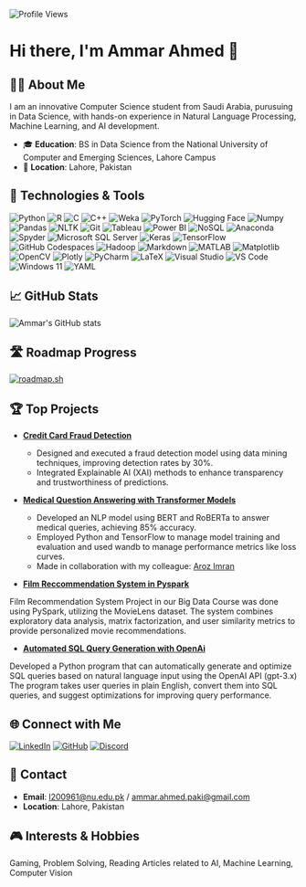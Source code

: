 ![Profile Views](https://komarev.com/ghpvc/?username=AmmarAhmedl200961&color=blue)

# Hi there, I'm Ammar Ahmed 👋

## 👨‍🎓 About Me

I am an innovative Computer Science student from Saudi Arabia, purusuing in Data Science, with hands-on experience in Natural Language Processing, Machine Learning, and AI development.

- 🎓 **Education**: BS in Data Science from the National University of Computer and Emerging Sciences, Lahore Campus
- 📍 **Location**: Lahore, Pakistan

## 🔧 Technologies & Tools

![Python](https://img.shields.io/badge/Python-3670A0?style=for-the-badge&logo=python&logoColor=ffdd54)
![R](https://img.shields.io/badge/R-276DC3?style=for-the-badge&logo=r&logoColor=white)
![C](https://img.shields.io/badge/C-00599C?style=for-the-badge&logo=c&logoColor=white)
![C++](https://img.shields.io/badge/C++-00599C?style=for-the-badge&logo=cplusplus&logoColor=white)
![Weka](https://img.shields.io/badge/Weka-00599C?style=for-the-badge)
![PyTorch](https://img.shields.io/badge/PyTorch-EE4C2C?style=for-the-badge&logo=PyTorch&logoColor=white)
![Hugging Face](https://img.shields.io/badge/Hugging%20Face-FF9900?style=for-the-badge&logo=hugging-face&logoColor=white)
![Numpy](https://img.shields.io/badge/Numpy-013243?style=for-the-badge&logo=numpy&logoColor=white)
![Pandas](https://img.shields.io/badge/Pandas-150458?style=for-the-badge&logo=pandas&logoColor=white)
![NLTK](https://img.shields.io/badge/NLTK-000000?style=for-the-badge)
![Git](https://img.shields.io/badge/Git-F05032?style=for-the-badge&logo=git&logoColor=white)
![Tableau](https://img.shields.io/badge/Tableau-E97627?style=for-the-badge&logo=Tableau&logoColor=white)
![Power BI](https://img.shields.io/badge/PowerBI-F2C811?style=for-the-badge&logo=Power%20BI&logoColor=white)
![NoSQL](https://img.shields.io/badge/NoSQL-000000?style=for-the-badge)
![Anaconda](https://img.shields.io/badge/Anaconda-44A833?style=for-the-badge&logo=anaconda&logoColor=white)
![Spyder](https://img.shields.io/badge/Spyder-FF0000?style=for-the-badge&logo=spyder-ide&logoColor=white)
![Microsoft SQL Server](https://img.shields.io/badge/Microsoft%20SQL%20Server-CC2927?style=for-the-badge&logo=microsoft-sql-server&logoColor=white)
![Keras](https://img.shields.io/badge/Keras-D00000?style=for-the-badge&logo=keras&logoColor=white)
![TensorFlow](https://img.shields.io/badge/TensorFlow-FF6F00?style=for-the-badge&logo=tensorflow&logoColor=white)
![GitHub Codespaces](https://img.shields.io/badge/GitHub%20Codespaces-181717?style=for-the-badge&logo=github&logoColor=white)
![Hadoop](https://img.shields.io/badge/Hadoop-66CCFF?style=for-the-badge&logo=apache-hadoop&logoColor=black)
![Markdown](https://img.shields.io/badge/Markdown-000000?style=for-the-badge&logo=markdown&logoColor=white)
![MATLAB](https://img.shields.io/badge/MATLAB-FF8800?style=for-the-badge&logo=mathworks&logoColor=white)
![Matplotlib](https://img.shields.io/badge/Matplotlib-FF8800?style=for-the-badge&logo=matplotlib&logoColor=black)
![OpenCV](https://img.shields.io/badge/OpenCV-5C3EE8?style=for-the-badge&logo=opencv&logoColor=white)
![Plotly](https://img.shields.io/badge/Plotly-3F4F75?style=for-the-badge&logo=plotly&logoColor=white)
![PyCharm](https://img.shields.io/badge/PyCharm-000000?style=for-the-badge&logo=pycharm&logoColor=white)
![LaTeX](https://img.shields.io/badge/LaTeX-008080?style=for-the-badge&logo=latex&logoColor=white)
![Visual Studio](https://img.shields.io/badge/Visual%20Studio-5C2D91?style=for-the-badge&logo=visual-studio&logoColor=white)
![VS Code](https://img.shields.io/badge/VS%20Code-007ACC?style=for-the-badge&logo=visual-studio-code&logoColor=white)
![Windows 11](https://img.shields.io/badge/Windows%2011-0078D4?style=for-the-badge&logo=windows-11&logoColor=white)
![YAML](https://img.shields.io/badge/YAML-000000?style=for-the-badge&logo=yaml&logoColor=white)

## 📈 GitHub Stats

![Ammar's GitHub stats](https://github-readme-stats.vercel.app/api?username=AmmarAhmedl200961&show_icons=true&theme=radical)

## 🛣️ Roadmap Progress
[![roadmap.sh](https://roadmap.sh/card/wide/66898d26501413692ba78b9f?variant=dark)](https://roadmap.sh)

## 🏆 Top Projects

- **[Credit Card Fraud Detection](https://github.com/AmmarAhmedl200961/CCFD)**
  - Designed and executed a fraud detection model using data mining techniques, improving detection rates by 30%.
  - Integrated Explainable AI (XAI) methods to enhance transparency and trustworthiness of predictions.

- **[Medical Question Answering with Transformer Models](https://github.com/AmmarAhmedl200961/Transformer-based-model-BERT-MobileBERT-RoBERTa-)**
  - Developed an NLP model using BERT and RoBERTa to answer medical queries, achieving 85% accuracy.
  - Employed Python and TensorFlow to manage model training and evaluation and used wandb to manage performance metrics like loss curves.
  - Made in collaboration with my colleague: [Aroz Imran](https://github.com/arozgithub)

- **[Film Reccommendation System in Pyspark](https://github.com/AmmarAhmedl200961/Film_Reccomendation_System)**

Film Recommendation System Project in our Big Data Course was done using PySpark, utilizing the MovieLens dataset. The system combines exploratory data analysis, matrix factorization, and user similarity metrics to provide personalized movie recommendations.

- **[Automated SQL Query Generation with OpenAi](https://github.com/AmmarAhmedl200961/automated-sql-generation-openai)**

Developed a Python program that can automatically generate and optimize SQL queries based on natural language input using the OpenAI API (gpt-3.x) The program takes user queries in plain English, convert them into SQL queries, and suggest optimizations for improving query performance.

## 🌐 Connect with Me

[![LinkedIn](https://img.shields.io/badge/LinkedIn-0077B5?style=for-the-badge&logo=linkedin&logoColor=white)](https://www.linkedin.com/in/ammar-ahmed-21964062/)
[![GitHub](https://img.shields.io/badge/GitHub-181717?style=for-the-badge&logo=github&logoColor=white)](https://github.com/AmmarAhmedl200961)
[![Discord](https://img.shields.io/badge/Discord-5865F2?style=for-the-badge&logo=discord&logoColor=white)](https://discord.gg/marto90123)

## 📧 Contact

- **Email**: [l200961@nu.edu.pk](mailto:l200961@nu.edu.pk) / [ammar.ahmed.paki@gmail.com](mailto:ammar.ahmed.paki@gmail.com)
- **Location**: Lahore, Pakistan

## 🎮 Interests & Hobbies

Gaming, Problem Solving, Reading Articles related to AI, Machine Learning, Computer Vision
